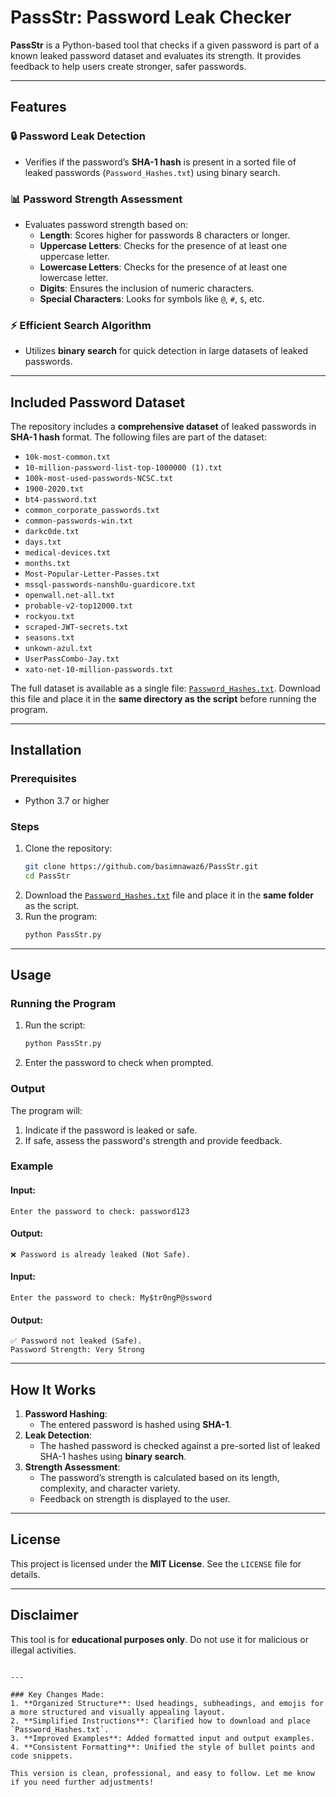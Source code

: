 # PassStr: Password Leak Checker

**PassStr** is a Python-based tool that checks if a given password is part of a known leaked password dataset and evaluates its strength. It provides feedback to help users create stronger, safer passwords.

---

## Features

### 🔒 Password Leak Detection
- Verifies if the password’s **SHA-1 hash** is present in a sorted file of leaked passwords (`Password_Hashes.txt`) using binary search.

### 📊 Password Strength Assessment
- Evaluates password strength based on:
  - **Length**: Scores higher for passwords 8 characters or longer.
  - **Uppercase Letters**: Checks for the presence of at least one uppercase letter.
  - **Lowercase Letters**: Checks for the presence of at least one lowercase letter.
  - **Digits**: Ensures the inclusion of numeric characters.
  - **Special Characters**: Looks for symbols like `@`, `#`, `$`, etc.

### ⚡ Efficient Search Algorithm
- Utilizes **binary search** for quick detection in large datasets of leaked passwords.

---

## Included Password Dataset

The repository includes a **comprehensive dataset** of leaked passwords in **SHA-1 hash** format. The following files are part of the dataset:

- `10k-most-common.txt`
- `10-million-password-list-top-1000000 (1).txt`
- `100k-most-used-passwords-NCSC.txt`
- `1900-2020.txt`
- `bt4-password.txt`
- `common_corporate_passwords.txt`
- `common-passwords-win.txt`
- `darkc0de.txt`
- `days.txt`
- `medical-devices.txt`
- `months.txt`
- `Most-Popular-Letter-Passes.txt`
- `mssql-passwords-nansh0u-guardicore.txt`
- `openwall.net-all.txt`
- `probable-v2-top12000.txt`
- `rockyou.txt`
- `scraped-JWT-secrets.txt`
- `seasons.txt`
- `unkown-azul.txt`
- `UserPassCombo-Jay.txt`
- `xato-net-10-million-passwords.txt`

The full dataset is available as a single file: [`Password_Hashes.txt`](https://drive.google.com/file/d/1BJGlnfY-mxGxUYHdx_apUZFAZ4eA3lzb/view?usp=sharing). Download this file and place it in the **same directory as the script** before running the program.

---

## Installation

### Prerequisites
- Python 3.7 or higher

### Steps
1. Clone the repository:
   ```bash
   git clone https://github.com/basimnawaz6/PassStr.git
   cd PassStr
   ```
2. Download the [`Password_Hashes.txt`](https://drive.google.com/file/d/1BJGlnfY-mxGxUYHdx_apUZFAZ4eA3lzb/view?usp=sharing) file and place it in the **same folder** as the script.
3. Run the program:
   ```bash
   python PassStr.py
   ```

---

## Usage

### Running the Program
1. Run the script:
   ```bash
   python PassStr.py
   ```
2. Enter the password to check when prompted.

### Output
The program will:
1. Indicate if the password is leaked or safe.
2. If safe, assess the password's strength and provide feedback.

### Example
#### Input:
```plaintext
Enter the password to check: password123
```
#### Output:
```plaintext
❌ Password is already leaked (Not Safe).
```

#### Input:
```plaintext
Enter the password to check: My$tr0ngP@ssword
```
#### Output:
```plaintext
✅ Password not leaked (Safe).
Password Strength: Very Strong
```

---

## How It Works

1. **Password Hashing**:
   - The entered password is hashed using **SHA-1**.
2. **Leak Detection**:
   - The hashed password is checked against a pre-sorted list of leaked SHA-1 hashes using **binary search**.
3. **Strength Assessment**:
   - The password’s strength is calculated based on its length, complexity, and character variety.
   - Feedback on strength is displayed to the user.

---

## License
This project is licensed under the **MIT License**. See the `LICENSE` file for details.

---

## Disclaimer
This tool is for **educational purposes only**. Do not use it for malicious or illegal activities.
```

---

### Key Changes Made:
1. **Organized Structure**: Used headings, subheadings, and emojis for a more structured and visually appealing layout.
2. **Simplified Instructions**: Clarified how to download and place `Password_Hashes.txt`.
3. **Improved Examples**: Added formatted input and output examples.
4. **Consistent Formatting**: Unified the style of bullet points and code snippets.

This version is clean, professional, and easy to follow. Let me know if you need further adjustments!
